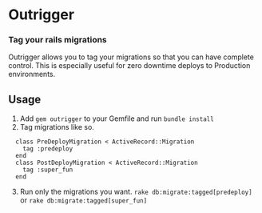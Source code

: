 Outrigger
==========

### Tag your rails migrations

Outrigger allows you to tag your migrations so that you can have
complete control. This is especially useful for zero downtime deploys to Production environments.

Usage
------------

1. Add `gem outrigger` to your Gemfile and run `bundle install`
2. Tag migrations like so.
```
  class PreDeployMigration < ActiveRecord::Migration
    tag :predeploy
  end
  class PostDeployMigration < ActiveRecord::Migration
    tag :super_fun
  end
```
3. Run only the migrations you want.
``` rake db:migrate:tagged[predeploy] ```
or
``` rake db:migrate:tagged[super_fun] ```
